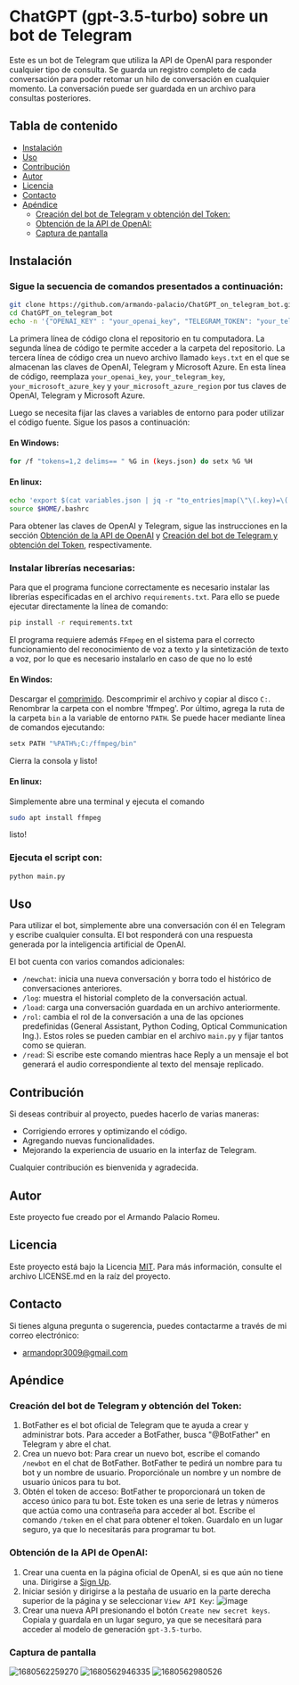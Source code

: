 # ChatGPT (gpt-3.5-turbo) sobre un bot de Telegram

Este es un bot de Telegram que utiliza la API de OpenAI para responder cualquier tipo de consulta. Se guarda un registro completo de cada conversación para poder retomar un hilo de conversación en cualquier momento. La conversación puede ser guardada en un archivo para consultas posteriores.

## Tabla de contenido

- [Instalación](#instalación)
- [Uso](#uso)
- [Contribución](#contribución)
- [Autor](#autor)
- [Licencia](#licencia)
- [Contacto](#contacto)
- [Apéndice](#apendice)
  - [Creación del bot de Telegram y obtención del Token:](#creación-del-bot-de-telegram-y-obtención-del-token)
  - [Obtención de la API de OpenAI:](#obtención-de-la-api-de-openai)
  - [Captura de pantalla](#captura-de-pantallas)

## Instalación

### Sigue la secuencia de comandos presentados a continuación:

```bash
git clone https://github.com/armando-palacio/ChatGPT_on_telegram_bot.git
cd ChatGPT_on_telegram_bot
echo -n '{"OPENAI_KEY" : "your_openai_key", "TELEGRAM_TOKEN": "your_telegram_key", "SPEECH_KEY":"your_microsoft_azure_key", "SPEECH_REGION": "your_microsoft_azure_region"}' > keys.json
```

La primera línea de código clona el repositorio en tu computadora. La segunda línea de código te permite acceder a la carpeta del repositorio. La tercera línea de código crea un nuevo archivo llamado `keys.txt` en el que se almacenan las claves de OpenAI, Telegram y Microsoft Azure. En esta línea de código, reemplaza `your_openai_key`, `your_telegram_key`, `your_microsoft_azure_key` y `your_microsoft_azure_region` por tus claves de OpenAI, Telegram y Microsoft Azure.

Luego se necesita fijar las claves a variables de entorno para poder utilizar el código fuente. Sigue los pasos a continuación:

#### En Windows:

```bash
for /f "tokens=1,2 delims== " %G in (keys.json) do setx %G %H
```

#### En linux:

```bash
echo 'export $(cat variables.json | jq -r "to_entries|map(\"\(.key)=\(.value|tostring)\")|.[]")' >> $HOME/.bashrc
source $HOME/.bashrc
```

Para obtener las claves de OpenAI y Telegram, sigue las instrucciones en la sección [Obtención de la API de OpenAI](#obtención-de-la-api-de-openai) y [Creación del bot de Telegram y obtención del Token](#creación-del-bot-de-telegram-y-obtención-del-token), respectivamente.

### Instalar librerías necesarias:

Para que el programa funcione correctamente es necesario instalar las librerías especificadas en el archivo `requirements.txt`. Para ello se puede ejecutar directamente la línea de comando:

```bash
pip install -r requirements.txt
```

El programa requiere además `FFmpeg` en el sistema para el correcto funcionamiento del reconocimiento de voz a texto y la sintetización de texto a voz, por lo que es necesario instalarlo en caso de que no lo esté

#### En Windos:

Descargar el [comprimido](https://www.gyan.dev/ffmpeg/builds/ffmpeg-git-full.7z). Descomprimir el archivo y copiar al disco `C:`. Renombrar la carpeta con el nombre 'ffmpeg'. Por último, agrega la ruta de la carpeta `bin` a la variable de entorno `PATH`. Se puede hacer mediante línea de comandos ejecutando:
```bash
setx PATH "%PATH%;C:/ffmpeg/bin"
```
Cierra la consola y listo!

#### En linux:

Simplemente abre una terminal y ejecuta el comando 
```bash
sudo apt install ffmpeg
```
listo!

### Ejecuta el script con:

```bash
python main.py
```

## Uso

Para utilizar el bot, simplemente abre una conversación con él en Telegram y escribe cualquier consulta. El bot responderá con una respuesta generada por la inteligencia artificial de OpenAI.

El bot cuenta con varios comandos adicionales:

- `/newchat`: inicia una nueva conversación y borra todo el histórico de conversaciones anteriores.
- `/log`: muestra el historial completo de la conversación actual.
- `/load`: carga una conversación guardada en un archivo anteriormente.
- `/rol`: cambia el rol de la conversación a una de las opciones predefinidas (General Assistant, Python Coding, Optical Communication Ing.). Estos roles se pueden cambiar en el archivo `main.py` y fijar tantos como se quieran.
- `/read`: Si escribe este comando mientras hace Reply a un mensaje el bot generará el audio correspondiente al texto del mensaje replicado.

## Contribución

Si deseas contribuir al proyecto, puedes hacerlo de varias maneras:

- Corrigiendo errores y optimizando el código.
- Agregando nuevas funcionalidades.
- Mejorando la experiencia de usuario en la interfaz de Telegram.

Cualquier contribución es bienvenida y agradecida.

## Autor

Este proyecto fue creado por el Armando Palacio Romeu.

## Licencia

Este proyecto está bajo la Licencia [MIT](https://choosealicense.com/licenses/mit/). Para más información, consulte el archivo LICENSE.md en la raíz del proyecto.

## Contacto

Si tienes alguna pregunta o sugerencia, puedes contactarme a través de mi correo electrónico:

- armandopr3009@gmail.com

## Apéndice

### Creación del bot de Telegram y obtención del Token:

1. BotFather es el bot oficial de Telegram que te ayuda a crear y administrar bots. Para acceder a BotFather, busca "@BotFather" en Telegram y abre el chat.
2. Crea un nuevo bot: Para crear un nuevo bot, escribe el comando `/newbot` en el chat de BotFather. BotFather te pedirá un nombre para tu bot y un nombre de usuario. Proporciónale un nombre y un nombre de usuario únicos para tu bot.
3. Obtén el token de acceso: BotFather te proporcionará un token de acceso único para tu bot. Este token es una serie de letras y números que actúa como una contraseña para acceder al bot. Escribe el comando `/token` en el chat para obtener el token. Guardalo en un lugar seguro, ya que lo necesitarás para programar tu bot.

### Obtención de la API de OpenAI:

1. Crear una cuenta en la página oficial de OpenAI, si es que aún no tiene una. Dirigirse a [Sign Up](https://auth0.openai.com/u/signup/identifier?state=hKFo2SA1X2txWlpXTS1TQTJWX0F1MjFvNDh3WUFGLXpSNWgzMaFur3VuaXZlcnNhbC1sb2dpbqN0aWTZIFM1MlZnRDdneVZ5RDFQbXBZcC1VV0V3UVllWmtzSnNZo2NpZNkgRFJpdnNubTJNdTQyVDNLT3BxZHR3QjNOWXZpSFl6d0Q).
2. Iniciar sesión y dirigirse a la pestaña de usuario en la parte derecha superior de la página y se seleccionar `View API Key`:
   ![image](https://user-images.githubusercontent.com/66741745/229366334-f2acf173-969b-475e-82ca-61e4d984ac3c.png)
3. Crear una nueva API presionando el botón `Create new secret keys`. Copiala y guardala en un lugar seguro, ya que se necesitará para acceder al modelo de generación `gpt-3.5-turbo`.

### Captura de pantalla

![1680562259270](image/README/1680562259270.png)
![1680562946335](image/README/1680562946335.png)
![1680562980526](image/README/1680562980526.png)
